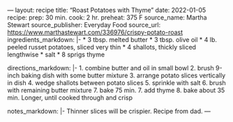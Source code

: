 —
layout: recipe
title: “Roast Potatoes with Thyme”
date: 2022-01-05
recipe:
  prep: 30 min.
  cook: 2 hr.
  preheat: 375 F
  source_name: Martha Stewart
  source_publisher: Everyday Food
  source_url: https://www.marthastewart.com/336976/crispy-potato-roast
  ingredients_markdown: |-
    * 3 tbsp. melted butter
    * 3 tbsp. olive oil
    * 4 lb. peeled russet potatoes, sliced very thin
    * 4 shallots, thickly sliced lengthwise
    * salt
    * 8 sprigs thyme

  directions_markdown: |-
    1. combine butter and oil in small bowl
    2. brush 9-inch baking dish with some butter mixture
    3. arrange potato slices vertically in dish
    4. wedge shallots between potato slices
    5. sprinkle with salt
    6. brush with remaining butter mixture
    7. bake 75 min.
    7. add thyme
    8. bake about 35 min. Longer, until cooked through and crisp
      
  notes_markdown: |-
    Thinner slices will be crispier.
    Recipe from dad.
—